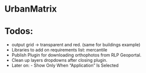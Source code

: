 # UrbanMatrix

# Todos:
- output grid -> transparent and red. (same for buildings example)
- Libraries to add on requirements list: mercantile
- Publish Plugin for downloading orthophotos from RLP Geoportal.
- Clean up layers dropdowns after closing plugin.
- Later on:
        - Show Only When “Application” Is Selected